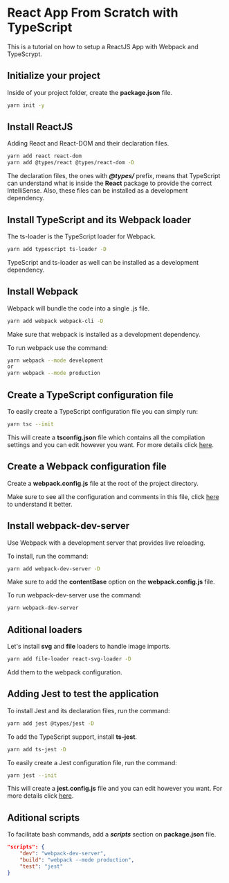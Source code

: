 # React App From Scratch with TypeScript
This is a tutorial on how to setup a ReactJS App with Webpack and TypeScrypt.

## Initialize your project
Inside of your project folder, create the **package.json** file.

```bash
yarn init -y
```

## Install ReactJS
Adding React and React-DOM and their declaration files.

```bash
yarn add react react-dom
yarn add @types/react @types/react-dom -D
```

The declaration files, the ones with ***@types/*** prefix, means that TypeScript can understand what is inside the **React** package to provide the correct IntelliSense. Also, these files can be installed as a development dependency.

## Install TypeScript and its Webpack loader
The ts-loader is the TypeScript loader for Webpack.

```bash
yarn add typescript ts-loader -D
```

TypeScript and ts-loader as well can be installed as a development dependency.

## Install Webpack
Webpack will bundle the code into a single .js file.

```bash
yarn add webpack webpack-cli -D
```
Make sure that webpack is installed as a development dependency.

To run webpack use the command:
```bash
yarn webpack --mode development
or
yarn webpack --mode production
```

## Create a TypeScript configuration file
To easily create a TypeScript configuration file you can simply run:

```bash
yarn tsc --init
```

This will create a **tsconfig.json** file which contains all the compilation settings and you can edit however you want.
For more details click [here](https://www.typescriptlang.org/docs/handbook/tsconfig-json.html).

## Create a Webpack configuration file
Create a **webpack.config.js** file at the root of the project directory.

Make sure to see all the configuration and comments in this file, click [here](https://webpack.js.org/configuration/) to understand it better.

## Install webpack-dev-server
Use Webpack with a development server that provides live reloading.

To install, run the command:
```bash
yarn add webpack-dev-server -D
```
Make sure to add the **contentBase** option on the **webpack.config.js** file.

To run webpack-dev-server use the command:
```bash
yarn webpack-dev-server
```
## Aditional loaders
Let's install **svg** and **file** loaders to handle image imports.

```bash
yarn add file-loader react-svg-loader -D
```

Add them to the webpack configuration.

## Adding Jest to test the application
To install Jest and its declaration files, run the command:

```bash
yarn add jest @types/jest -D
```

To add the TypeScript support, install **ts-jest**.

```bash
yarn add ts-jest -D
```

To easily create a Jest configuration file, run the command:

```bash
yarn jest --init
```

This will create a **jest.config.js** file and you can edit however you want.
For more details click [here](https://jestjs.io/docs/en/configuration).

## Aditional scripts
To facilitate bash commands, add a ***scripts*** section on **package.json** file.

```json
"scripts": {
    "dev": "webpack-dev-server",
    "build": "webpack --mode production",
    "test": "jest"
}
```
